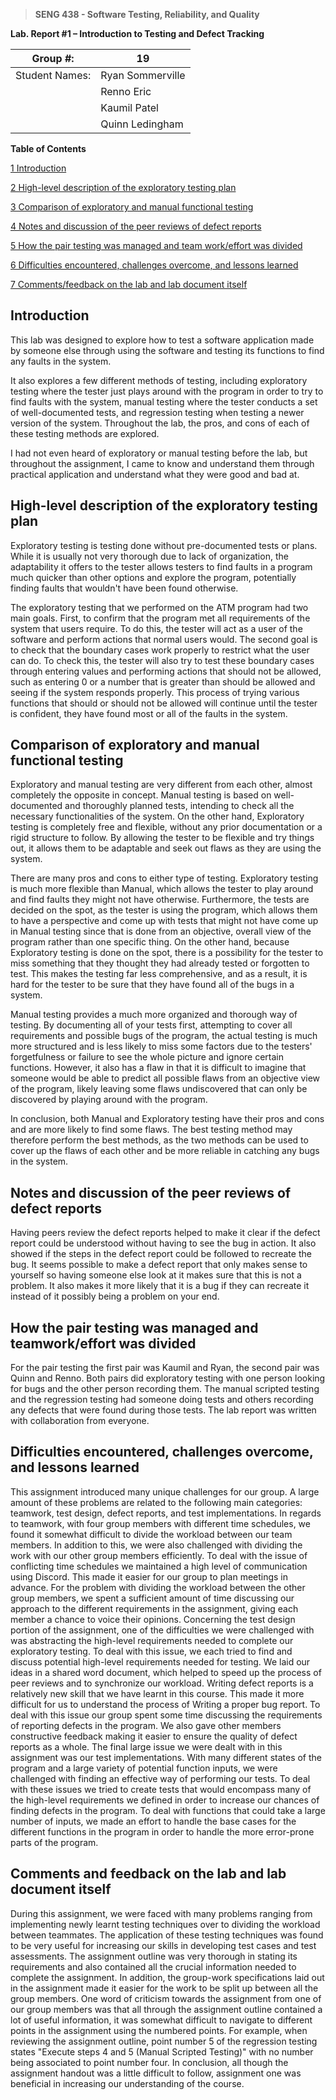 
>  **SENG 438 - Software Testing, Reliability, and Quality**

**Lab. Report \#1 – Introduction to Testing and Defect Tracking**

| Group \#:      | 19             |
|----------------|----------------|
| Student Names: |Ryan Sommerville|
| 				 |Renno Eric      |
|                |Kaumil Patel    |
|                |Quinn Ledingham |


**Table of Contents**

[1 Introduction ](#introduction)

[2 High-level description of the exploratory testing plan ](#high-level-description-of-the-exploratory-testing-plan)

[3 Comparison of exploratory and manual functional testing ](#comparison-of-exploratory-and-manual-functional-testing)

[4 Notes and discussion of the peer reviews of defect reports ](#notes-and-discussion-of-the-peer-reviews-of-defect-reports)

[5 How the pair testing was managed and team work/effort was divided ](#how-the-pair-testing-was-managed-and-teamworkeffort-was-divided)

[6 Difficulties encountered, challenges overcome, and lessons learned ](#difficulties-encountered-challenges-overcome-and-lessons-learned)

[7 Comments/feedback on the lab and lab document itself ](#comments-and-feedback-on-the-lab-and-lab-document-itself)

## Introduction

This lab was designed to explore how to test a software application made by someone else through using the software and testing its functions to find any faults in the system.

It also explores a few different methods of testing, including exploratory testing where the tester just plays around with the program in order to try to find faults with the system, manual testing where the tester conducts a set of well-documented tests, and regression testing when testing a newer version of the system. Throughout the lab, the pros, and cons of each of these testing methods are explored.

I had not even heard of exploratory or manual testing before the lab, but throughout the assignment, I came to know and understand them through practical application and understand what they were good and bad at.

## High-level description of the exploratory testing plan

Exploratory testing is testing done without pre-documented tests or plans. While it is usually not very thorough due to lack of organization, the adaptability it offers to the tester allows testers to find faults in a program much quicker than other options and explore the program, potentially finding faults that wouldn't have been found otherwise.

The exploratory testing that we performed on the ATM program had two main goals. First, to confirm that the program met all requirements of the system that users require. To do this, the tester will act as a user of the software and perform actions that normal users would. The second goal is to check that the boundary cases work properly to restrict what the user can do. To check this, the tester will also try to test these boundary cases through entering values and performing actions that should not be allowed, such as entering 0 or a number that is greater than should be allowed and seeing if the system responds properly. This process of trying various functions that should or should not be allowed will continue until the tester is confident, they have found most or all of the faults in the system.

## Comparison of exploratory and manual functional testing

Exploratory and manual testing are very different from each other, almost completely the opposite in concept. Manual testing is based on well-documented and thoroughly planned tests, intending to check all the necessary functionalities of the system. On the other hand, Exploratory testing is completely free and flexible, without any prior documentation or a rigid structure to follow. By allowing the tester to be flexible and try things out, it allows them to be adaptable and seek out flaws as they are using the system.

There are many pros and cons to either type of testing. Exploratory testing is much more flexible than Manual, which allows the tester to play around and find faults they might not have otherwise. Furthermore, the tests are decided on the spot, as the tester is using the program, which allows them to have a perspective and come up with tests that might not have come up in Manual testing since that is done from an objective, overall view of the program rather than one specific thing. On the other hand, because Exploratory testing is done on the spot, there is a possibility for the tester to miss something that they thought they had already tested or forgotten to test. This makes the testing far less comprehensive, and as a result, it is hard for the tester to be sure that they have found all of the bugs in a system.

Manual testing provides a much more organized and thorough way of testing. By documenting all of your tests first, attempting to cover all requirements and possible bugs of the program, the actual testing is much more structured and is less likely to miss some factors due to the testers' forgetfulness or failure to see the whole picture and ignore certain functions. However, it also has a flaw in that it is difficult to imagine that someone would be able to predict all possible flaws from an objective view of the program, likely leaving some flaws undiscovered that can only be discovered by playing around with the program.

In conclusion, both Manual and Exploratory testing have their pros and cons and are more likely to find some flaws. The best testing method may therefore perform the best methods, as the two methods can be used to cover up the flaws of each other and be more reliable in catching any bugs in the system.

## Notes and discussion of the peer reviews of defect reports

Having peers review the defect reports helped to make it clear if the defect report could be understood without having to see the bug in action. It also showed if the steps in the defect report could be followed to recreate the bug. It seems possible to make a defect report that only makes sense to yourself so having someone else look at it makes sure that this is not a problem. It also makes it more likely that it is a bug if they can recreate it instead of it possibly being a problem on your end.

## How the pair testing was managed and teamwork/effort was divided

For the pair testing the first pair was Kaumil and Ryan, the second pair was Quinn and Renno. Both pairs did exploratory testing with one person looking for bugs and the other person recording them. The manual scripted testing and the regression testing had someone doing tests and others recording any defects that were found during those tests. The lab report was written with collaboration from everyone.

## Difficulties encountered, challenges overcome, and lessons learned

This assignment introduced many unique challenges for our group. A large amount of these problems are related to the following main categories: teamwork, test design, defect reports, and test implementations. In regards to teamwork, with four group members with different time schedules, we found it somewhat difficult to divide the workload between our team members. In addition to this, we were also challenged with dividing the work with our other group members efficiently. To deal with the issue of conflicting time schedules we maintained a high level of communication using Discord. This made it easier for our group to plan meetings in advance. For the problem with dividing the workload between the other group members, we spent a sufficient amount of time discussing our approach to the different requirements in the assignment, giving each member a chance to voice their opinions. Concerning the test design portion of the assignment, one of the difficulties we were challenged with was abstracting the high-level requirements needed to complete our exploratory testing. To deal with this issue, we each tried to find and discuss potential high-level requirements needed for testing. We laid our ideas in a shared word document, which helped to speed up the process of peer reviews and to synchronize our workload. Writing defect reports is a relatively new skill that we have learnt in this course. This made it more difficult for us to understand the process of Writing a proper bug report. To deal with this issue our group spent some time discussing the requirements of reporting defects in the program. We also gave other members constructive feedback making it easier to ensure the quality of defect reports as a whole. The final large issue we were dealt with in this assignment was our test implementations. With many different states of the program and a large variety of potential function inputs, we were challenged with finding an effective way of performing our tests. To deal with these issues we tried to create tests that would encompass many of the high-level requirements we defined in order to increase our chances of finding defects in the program. To deal with functions that could take a large number of inputs, we made an effort to handle the base cases for the different functions in the program in order to handle the more error-prone parts of the program.

## Comments and feedback on the lab and lab document itself

During this assignment, we were faced with many problems ranging from implementing newly learnt testing techniques over to dividing the workload between teammates. The application of these testing techniques was found to be very useful for increasing our skills in developing test cases and test assessments. The assignment outline was very thorough in stating its requirements and also contained all the crucial information needed to complete the assignment. In addition, the group-work specifications laid out in the assignment made it easier for the work to be split up between all the group members. One word of criticism towards the assignment from one of our group members was that all through the assignment outline contained a lot of useful information, it was somewhat difficult to navigate to different points in the assignment using the numbered points. For example, when reviewing the assignment outline, point number 5 of the regression testing states "Execute steps 4 and 5 (Manual Scripted Testing)" with no number being associated to point number four. In conclusion, all though the assignment handout was a little difficult to follow, assignment one was beneficial in increasing our understanding of the course.